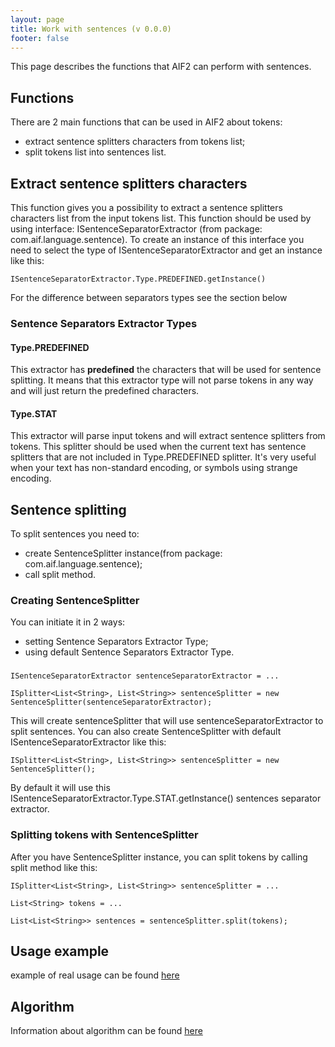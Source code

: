 ```yaml
---
layout: page
title: Work with sentences (v 0.0.0)
footer: false
---
```


This page describes the functions that AIF2 can perform with sentences.

## Functions

There are 2 main functions that can be used in AIF2 about tokens:

* extract sentence splitters characters from tokens list;
* split tokens list into sentences list.

## Extract sentence splitters characters

This function gives you a possibility to extract a sentence splitters characters list from the input tokens list. This function should be used by using interface: ISentenceSeparatorExtractor (from package: com.aif.language.sentence). To create an instance of this interface you need to select the type of ISentenceSeparatorExtractor and get an instance like this:

    ISentenceSeparatorExtractor.Type.PREDEFINED.getInstance()

For the difference between separators types see the section below

### Sentence Separators Extractor Types

#### Type.PREDEFINED

This extractor has **predefined** the characters that will be used for sentence splitting. It means that this extractor type will not parse tokens in any way and will just return the predefined characters.

#### Type.STAT

This extractor will parse input tokens and will extract sentence splitters from tokens. This splitter should be used when the current text has sentence splitters that are not included in Type.PREDEFINED splitter. It's very useful when your text has non-standard encoding, or symbols using strange encoding.  

## Sentence splitting

To split sentences you need to:

* create SentenceSplitter instance(from package: com.aif.language.sentence);
* call split method.

### Creating SentenceSplitter

You can initiate it in 2 ways:

* setting Sentence Separators Extractor Type; 
* using default Sentence Separators Extractor Type.

### 

    ISentenceSeparatorExtractor sentenceSeparatorExtractor = ...
    
    ISplitter<List<String>, List<String>> sentenceSplitter = new SentenceSplitter(sentenceSeparatorExtractor);

This will create sentenceSplitter that will use sentenceSeparatorExtractor to split sentences. You can also create SentenceSplitter with default ISentenceSeparatorExtractor like this:

    ISplitter<List<String>, List<String>> sentenceSplitter = new SentenceSplitter();

By default it will use this ISentenceSeparatorExtractor.Type.STAT.getInstance() sentences separator extractor.

### Splitting tokens with SentenceSplitter

After you have SentenceSplitter instance, you can split tokens by calling split method like this:

    ISplitter<List<String>, List<String>> sentenceSplitter = ...
    
    List<String> tokens = ...
    
    List<List<String>> sentences = sentenceSplitter.split(tokens);

## Usage example 

example of real usage can be found [here](https://github.com/b0noI/aif-cli/blob/master/src/main/java/com/aif/language/sentence/SentenceSplitCommand.java#L33)

## Algorithm

Information about algorithm can be found [here](../../algorithm/sentence-splitting.html)